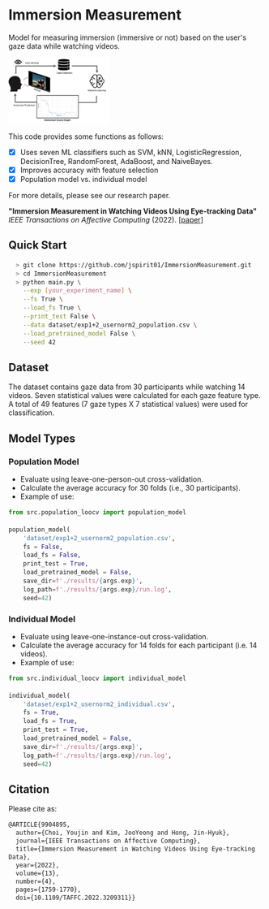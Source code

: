 
# Immersion Measurement
Model for measuring immersion (immersive or not) based on the user's gaze data while watching videos.


<img src="immersion-measurement.jpg" alt="drawing" width="200"/>

This code provides some functions as follows:
- [x] Uses seven ML classifiers such as SVM, kNN, LogisticRegression, DecisionTree, RandomForest, AdaBoost, and NaiveBayes.
- [x] Improves accuracy with feature selection
- [x] Population model vs. individual model

For more details, please see our research paper.

**"Immersion Measurement in Watching Videos Using Eye-tracking Data"**
*IEEE Transactions on Affective Computing* (2022). [[paper](https://doi.org/10.1109/TAFFC.2022.3209311.)]


## Quick Start
```bash
  > git clone https://github.com/jspirit01/ImmersionMeasurement.git
  > cd ImmersionMeasurement
  > python main.py \
    --exp [your_experiment_name] \
    --fs True \
    --load_fs True \
    --print_test False \
    --data dataset/exp1+2_usernorm2_population.csv \
    --load_pretrained_model False \
    --seed 42
```


    
## Dataset
The dataset contains gaze data from 30 participants while watching 14 videos.
Seven statistical values were calculated for each gaze feature type.
A total of 49 features (7 gaze types X 7 statistical values) were used for classification.


## Model Types
### Population Model
- Evaluate using leave-one-person-out cross-validation.
- Calculate the average accuracy for 30 folds (i.e., 30 participants).
- Example of use:
```python
from src.population_loocv import population_model

population_model(
    'dataset/exp1+2_usernorm2_population.csv',
    fs = False,
    load_fs = False,
    print_test = True,
    load_pretrained_model = False,
    save_dir=f'./results/{args.exp}',
    log_path=f'./results/{args.exp}/run.log',
    seed=42)
```

### Individual Model
- Evaluate using leave-one-instance-out cross-validation.
- Calculate the average accuracy for 14 folds for each participant (i.e. 14 videos).
- Example of use:
```python
from src.individual_loocv import individual_model

individual_model(
    'dataset/exp1+2_usernorm2_individual.csv',
    fs = True,
    load_fs = True,
    print_test = True,
    load_pretrained_model = False,
    save_dir=f'./results/{args.exp}',
    log_path=f'./results/{args.exp}/run.log',
    seed=42)
```
## Citation
Please cite as:
```
@ARTICLE{9904895,
  author={Choi, Youjin and Kim, JooYeong and Hong, Jin-Hyuk},
  journal={IEEE Transactions on Affective Computing}, 
  title={Immersion Measurement in Watching Videos Using Eye-tracking Data}, 
  year={2022},
  volume={13},
  number={4},
  pages={1759-1770},
  doi={10.1109/TAFFC.2022.3209311}}
```
